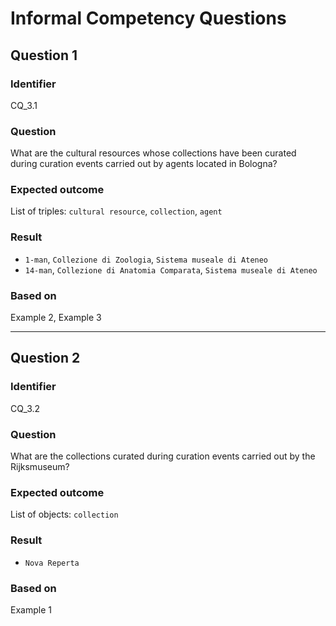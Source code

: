 # Informal Competency Questions
## Question 1
### Identifier
CQ_3.1

### Question
What are the cultural resources whose collections have been curated during curation events carried out by agents located in Bologna?

### Expected outcome
List of triples: `cultural resource`, `collection`, `agent`

### Result
* `1-man`, `Collezione di Zoologia`, `Sistema museale di Ateneo`
* `14-man`, `Collezione di Anatomia Comparata`, `Sistema museale di Ateneo`

### Based on 
Example 2, Example 3

*** 

## Question 2
### Identifier 
CQ_3.2

### Question
What are the collections curated during curation events carried out by the Rijksmuseum?

### Expected outcome
List of objects: `collection`

### Result
* `Nova Reperta`

### Based on
Example 1
